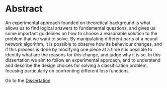 # Abstract

An experimental approach founded on theoretical background is what allows us to find logical answers to fundamental questions, and gives us some important guidelines on how to choose a reasonable solution to the problem that we want to solve. By manipulating different parts of a neural network algorithm, it is possible to observe how its behaviour changes, and if this process is done by modifying one piece at a time it is possible to identify what are the reasons for this change, and judge why it is so. In this dissertation we aim to follow an experimental approach, and to understand and describe the design choices for solving a classification problem, focusing particularly on confronting different loss functions.

Go to the [Dissertation](https://github.com/draperkm/MSc_Dissertation_2021-22/blob/main/MSc_Dissertation.pdf)
